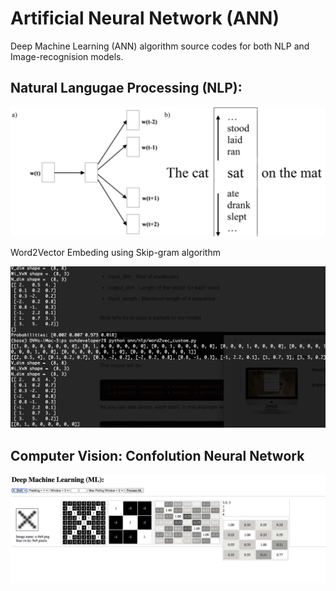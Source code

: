 **Artificial Neural Network (ANN)**
===

Deep Machine Learning (ANN) algorithm source codes for both NLP and Image-recognision models.

Natural Langugae Processing (NLP):
--

![Convolution Neural Netwirk Algorithm](screenshot_100-2.png)

Word2Vector Embeding using Skip-gram algorithm

![Convolution Neural Netwirk Algorithm](screenshot_100-1.png)

Computer Vision: Confolution Neural Network
--
![Convolution Neural Netwirk Algorithm](screenshot_961-1.png)
